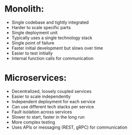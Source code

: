 # Monolith:

- Single codebase and tightly integrated
- Harder to scale specific parts
- Single deployment unit
- Typically uses a single technology stack
- Single point of failure
- Faster initial development but slows over time
- Easier to test initially
- Internal function calls for communication

# Microservices:

- Decentralized, loosely coupled services
- Easier to scale independently
- Independent deployment for each service
- Can use different tech stacks per service
- Fault isolation across services
- Slower to start, faster in the long run
- More complex testing
- Uses APIs or messaging (REST, gRPC) for communication
